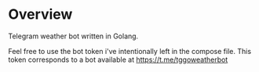 # Overview
Telegram weather bot written in Golang.

Feel free to use the bot token i've intentionally left in the compose file. This token corresponds to a bot available at https://t.me/tggoweatherbot
